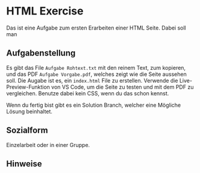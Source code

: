# HTML Exercise
Das ist eine Aufgabe zum ersten Erarbeiten einer HTML Seite. Dabei soll man 

## Aufgabenstellung
Es gibt das File `Aufgabe Rohtext.txt` mit den reinem Text, zum kopieren, und das PDF `Aufgabe Vorgabe.pdf`, welches zeigt wie die Seite aussehen soll.
Die Augabe ist es, ein `index.html` File zu erstellen. Verwende die Live-Preview-Funktion von VS Code, um die Seite zu testen und mit dem PDF zu vergleichen.
Benutze dabei kein CSS, wenn du das schon kennst.

Wenn du fertig bist gibt es ein Solution Branch, welcher eine Mögliche Lösung beinhaltet.

## Sozialform
Einzelarbeit oder in einer Gruppe.

## Hinweise
